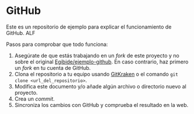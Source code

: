 # GitHub

Este es un repositorio de ejemplo para explicar el funcionamiento de GitHub. ALF

Pasos para comprobar que todo funciona:

1. Asegúrate de que estás trabajando en un *fork* de este proyecto y no sobre el original [Egibide/ejemplo-github](https://github.com/Egibide/ejemplo-github). En caso contrario, haz primero un *fork* en tu cuenta de GitHub.
2. Clona el repositorio a tu equipo usando [GitKraken](https://www.gitkraken.com/) o el comando `git clone <url_del_repositorio>`.
3. Modifica este documento y/o añade algún archivo o directorio nuevo al proyecto.
4. Crea un *commit*.
5. Sincroniza los cambios con GitHub y comprueba el resultado en la web.
